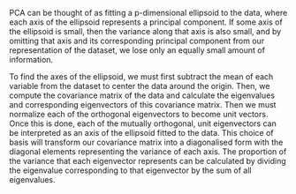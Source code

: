 PCA can be thought of as fitting a p-dimensional ellipsoid to the data, where each axis of the ellipsoid represents a principal component. If some axis of the ellipsoid is small, then the variance along that axis is also small, and by omitting that axis and its corresponding principal component from our representation of the dataset, we lose only an equally small amount of information.

To find the axes of the ellipsoid, we must first subtract the mean of each variable from the dataset to center the data around the origin. Then, we compute the covariance matrix of the data and calculate the eigenvalues and corresponding eigenvectors of this covariance matrix. Then we must normalize each of the orthogonal eigenvectors to become unit vectors. Once this is done, each of the mutually orthogonal, unit eigenvectors can be interpreted as an axis of the ellipsoid fitted to the data. This choice of basis will transform our covariance matrix into a diagonalised form with the diagonal elements representing the variance of each axis. The proportion of the variance that each eigenvector represents can be calculated by dividing the eigenvalue corresponding to that eigenvector by the sum of all eigenvalues. 

